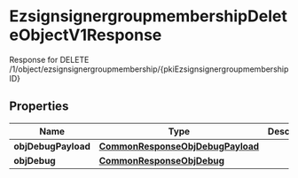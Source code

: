 

# EzsignsignergroupmembershipDeleteObjectV1Response

Response for DELETE /1/object/ezsignsignergroupmembership/{pkiEzsignsignergroupmembershipID}

## Properties

| Name | Type | Description | Notes |
|------------ | ------------- | ------------- | -------------|
|**objDebugPayload** | [**CommonResponseObjDebugPayload**](CommonResponseObjDebugPayload.md) |  |  [optional] |
|**objDebug** | [**CommonResponseObjDebug**](CommonResponseObjDebug.md) |  |  [optional] |



